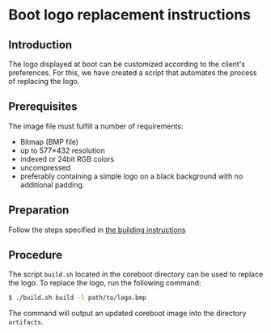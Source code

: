 # Boot logo replacement instructions

## Introduction

The logo displayed at boot can be customized according to the client's
preferences. For this, we have created a script that automates the process of
replacing the logo.

## Prerequisites

The image file must fulfill a number of requirements:

- Bitmap (BMP file)
- up to 577×432 resolution
- indexed or 24bit RGB colors
- uncompressed
- preferably containing a simple logo on a black background with no additional padding.

## Preparation

Follow the steps specified in [the building instructions](../building)

## Procedure

The script `build.sh` located in the coreboot directory can be used
to replace the logo. To replace the logo, run the following command:

```bash
$ ./build.sh build -l path/to/logo.bmp
```

The command will output an updated coreboot image into the directory `artifacts`.
